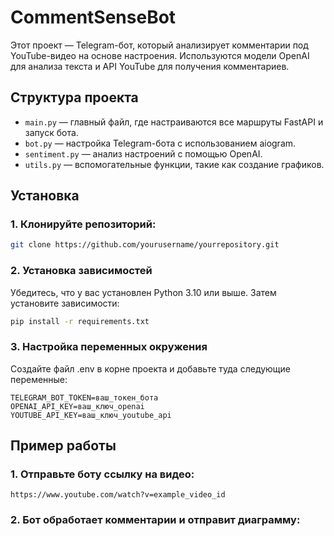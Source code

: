 # CommentSenseBot

Этот проект — Telegram-бот, который анализирует комментарии под YouTube-видео на основе настроения. Используются модели OpenAI для анализа текста и API YouTube для получения комментариев.

## Структура проекта

- `main.py` — главный файл, где настраиваются все маршруты FastAPI и запуск бота.
- `bot.py` — настройка Telegram-бота с использованием aiogram.
- `sentiment.py` — анализ настроений с помощью OpenAI.
- `utils.py` — вспомогательные функции, такие как создание графиков.

## Установка

### 1. Клонируйте репозиторий:
   ```bash
   git clone https://github.com/yourusername/yourrepository.git
   ```
### 2. Установка зависимостей

Убедитесь, что у вас установлен Python 3.10 или выше. Затем установите зависимости:

```bash
pip install -r requirements.txt
```
### 3. Настройка переменных окружения
Создайте файл .env в корне проекта и добавьте туда следующие переменные:
```env
TELEGRAM_BOT_TOKEN=ваш_токен_бота
OPENAI_API_KEY=ваш_ключ_openai
YOUTUBE_API_KEY=ваш_ключ_youtube_api
```
## Пример работы 
### 1. Отправьте боту ссылку на видео:
```
https://www.youtube.com/watch?v=example_video_id
```
### 2. Бот обработает комментарии и отправит диаграмму:
